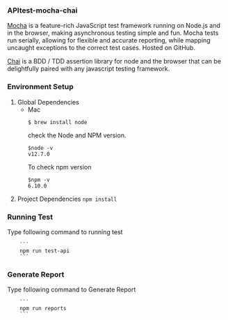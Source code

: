 ### APItest-mocha-chai

[Mocha](https://mochajs.org/) is a feature-rich JavaScript test framework running on Node.js and in the browser, making asynchronous testing simple and fun. Mocha tests run serially, allowing for flexible and accurate reporting, while mapping uncaught exceptions to the correct test cases. Hosted on GitHub.

[Chai](https://www.chaijs.com/) is a BDD / TDD assertion library for node and the browser that can be delightfully paired with any javascript testing framework.

### Environment Setup

1. Global Dependencies
    * Mac 
        ```
        $ brew install node
        ```
        check the Node and NPM version.
        ```
        $node -v
        v12.7.0
        ```
        To check npm version
        ```
        $npm -v
        6.10.0
        ```
2. Project Dependencies
        ```
        npm install 
        ```

### Running Test
   Type following command to running test
        
        ```
        npm run test-api
        ```
### Generate Report
   Type following command to Generate Report
        
        ```
        npm run reports
        ```
